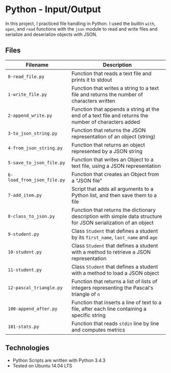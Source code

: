 # Python - Input/Output

In this project, I practiced file handling in Python. I used the builtin `with`,
`open`, and `read` functions with the `json` module to read and write files and
serialize and deserialize objects with JSON.

## Files

| Filename | Description |
| -------- | ----------- |
| `0-read_file.py` | Function that reads a text file and prints it to stdout |
| `1-write_file.py` | Function that writes a string to a text file and returns the number of characters written|
| `2-append_write.py` | Function that appends a string at the end of a text file and returns the number of characters added|
| `3-to_json_string.py` | Function that returns the JSON representation of an object (string)|
| `4-from_json_string.py` | Function that returns an object represented by a JSON string |
| `5-save_to_json_file.py` | Function that writes an Object to a text file, using a JSON representation|
| `6-load_from_json_file.py` | Function that creates an Object from a “JSON file”|
| `7-add_item.py` | Script that adds all arguments to a Python list, and then save them to a file |
| `8-class_to_json.py` | Function that returns the dictionary description with simple data structure for JSON serialization of an object |
| `9-student.py` | Class `Student` that defines a student by its `first_name`, `last_name` and `age` |
| `10-student.py` | Class `Student` that defines a student with a method to retrieve a JSON representation |
| `11-student.py` | Class `Student` that defines a student with a method to load a JSON object |
| `12-pascal_triangle.py` | Function that returns a list of lists of integers representing the Pascal's triangle of `n`  |
| `100-append_after.py` | Function that inserts a line of text to a file, after each line containing a specific string |
| `101-stats.py` | Function that reads `stdin` line by line and computes metrics |

## Technologies
* Python Scripts are written with Python 3.4.3
* Tested on Ubuntu 14.04 LTS
